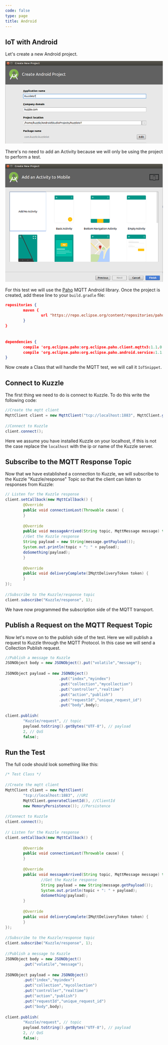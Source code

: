 ```yaml
---
code: false
type: page
title: Android
---
```


## IoT with Android

Let's create a new Android project.

![create android project](androidstudio_project_iot.png)

There's no need to add an Activity because we will only be using the project to perform a test.

![create android project](androidstudio_project_noactivity.png)

For this test we will use the [Paho](https://github.com/eclipse/paho.mqtt.android) MQTT Android library. Once the project is created, add these line to your `build.gradle` file:

```json
repositories {
        maven {
                url "https://repo.eclipse.org/content/repositories/paho-snapshots/"
        }
}


dependencies {
        compile 'org.eclipse.paho:org.eclipse.paho.client.mqttv3:1.1.0'
        compile 'org.eclipse.paho:org.eclipse.paho.android.service:1.1.1'
}
```

Now create a Class that will handle the MQTT test, we will call it `IoTSnippet`.

## Connect to Kuzzle

The first thing we need to do is connect to Kuzzle. To do this write the following code:

```Java
//Create the mqtt client
MqttClient client = new MqttClient("tcp://localhost:1883", MqttClient.generateClientId(), new MemoryPersistence());

//Connect to Kuzzle
client.connect();
```

Here we assume you have installed Kuzzle on your localhost, if this is not the case replace the `localhost` with the ip or name of the Kuzzle server.

## Subscribe to the MQTT Response Topic

Now that we have established a connection to Kuzzle, we will subscribe to the Kuzzle "Kuzzle/response" Topic so that the client can listen to responses from Kuzzle:

```Java
// Listen for the Kuzzle response
client.setCallback(new MqttCallback() {
        @Override
        public void connectionLost(Throwable cause) {
        }

        @Override
        public void messageArrived(String topic, MqttMessage message) throws Exception {
        //Get the Kuzzle response
        String payload = new String(message.getPayload());
        System.out.println(topic + ": " + payload);
        doSomething(payload);
        }

        @Override
        public void deliveryComplete(IMqttDeliveryToken token) {
        }
});

//Subscribe to the Kuzzle/response topic
client.subscribe("Kuzzle/response", 1);
```

We have now programmed the subscription side of the MQTT transport.

## Publish a Request on the MQTT Request Topic

Now let's move on to the publish side of the test. Here we will publish a request to Kuzzle through the MQTT Protocol. In this case we will send a Collection Publish request.

```Java
//Publish a message to Kuzzle
JSONObject body = new JSONObject().put("volatile","message");

JSONObject payload = new JSONObject()
                        .put("index","myindex")
                        .put("collection","mycollection")
                        .put("controller","realtime")
                        .put("action","publish")
                        .put("requestId","unique_request_id")
                        .put("body",body);

client.publish(
        "Kuzzle/request", // topic
        payload.toString().getBytes("UTF-8"), // payload
        2, // QoS
        false);
```

## Run the Test

The full code should look something like this:

```Java
/* Test Class */

//Create the mqtt client
MqttClient client = new MqttClient(
        "tcp://localhost:1883", //URI
        MqttClient.generateClientId(), //ClientId
        new MemoryPersistence()); //Persistence

//Connect to Kuzzle
client.connect();

// Listen for the Kuzzle response
client.setCallback(new MqttCallback() {

        @Override
        public void connectionLost(Throwable cause) {
        }

        @Override
        public void messageArrived(String topic, MqttMessage message) throws Exception {
                //Get the Kuzzle response
                String payload = new String(message.getPayload());
                System.out.println(topic + ": " + payload);
                doSomething(payload);
        }

        @Override
        public void deliveryComplete(IMqttDeliveryToken token) {
        }
});

//Subscribe to the Kuzzle/response topic
client.subscribe("Kuzzle/response", 1);

//Publish a message to Kuzzle
JSONObject body = new JSONObject()
        .put("volatile","message");

JSONObject payload = new JSONObject()
        .put("index","myindex")
        .put("collection","mycollection")
        .put("controller","realtime")
        .put("action","publish")
        .put("requestId","unique_request_id")
        .put("body",body);

client.publish(
        "Kuzzle/request", // topic
        payload.toString().getBytes("UTF-8"), // payload
        2, // QoS
        false);

```
